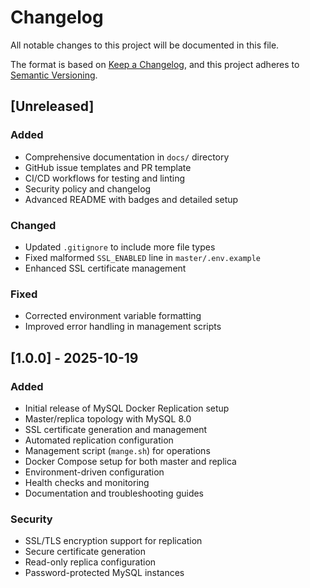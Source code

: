 # Changelog

All notable changes to this project will be documented in this file.

The format is based on [Keep a Changelog](https://keepachangelog.com/en/1.0.0/),
and this project adheres to [Semantic Versioning](https://semver.org/spec/v2.0.0.html).

## [Unreleased]

### Added
- Comprehensive documentation in `docs/` directory
- GitHub issue templates and PR template
- CI/CD workflows for testing and linting
- Security policy and changelog
- Advanced README with badges and detailed setup

### Changed
- Updated `.gitignore` to include more file types
- Fixed malformed `SSL_ENABLED` line in `master/.env.example`
- Enhanced SSL certificate management

### Fixed
- Corrected environment variable formatting
- Improved error handling in management scripts

## [1.0.0] - 2025-10-19

### Added
- Initial release of MySQL Docker Replication setup
- Master/replica topology with MySQL 8.0
- SSL certificate generation and management
- Automated replication configuration
- Management script (`mange.sh`) for operations
- Docker Compose setup for both master and replica
- Environment-driven configuration
- Health checks and monitoring
- Documentation and troubleshooting guides

### Security
- SSL/TLS encryption support for replication
- Secure certificate generation
- Read-only replica configuration
- Password-protected MySQL instances

